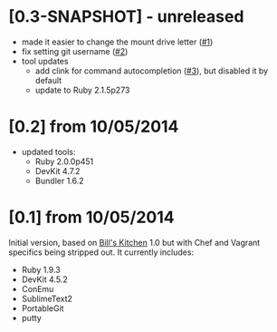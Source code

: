 
# [0.3-SNAPSHOT] - unreleased

 * made it easier to change the mount drive letter ([#1](https://github.com/tknerr/ruby-devpack/issues/1))
 * fix setting git username ([#2](https://github.com/tknerr/ruby-devpack/issues/2))
 * tool updates
 	* add clink for command autocompletion ([#3](https://github.com/tknerr/ruby-devpack/issues/3)), but disabled it by default
 	* update to Ruby 2.1.5p273
 
# [0.2] from 10/05/2014

 * updated tools:
   * Ruby 2.0.0p451
   * DevKit 4.7.2
   * Bundler 1.6.2

# [0.1] from 10/05/2014

Initial version, based on [Bill's Kitchen](https://github.com/tknerr/bills-kitchen) 1.0 but with Chef and Vagrant specifics being stripped out. It currently includes:
 
 * Ruby 1.9.3
 * DevKit 4.5.2
 * ConEmu
 * SublimeText2
 * PortableGit
 * putty